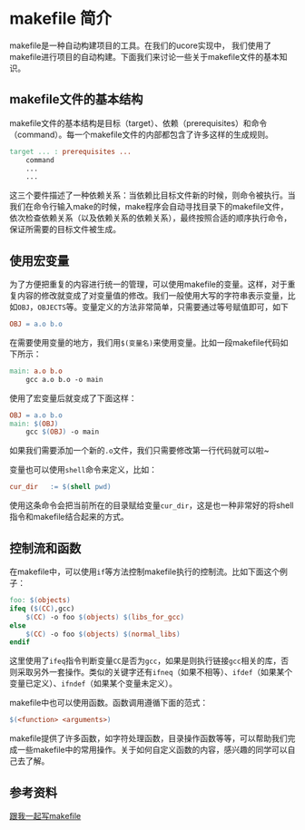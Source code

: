 # makefile 简介

makefile是一种自动构建项目的工具。在我们的ucore实现中， 我们使用了makefile进行项目的自动构建。下面我们来讨论一些关于makefile文件的基本知识。

## makefile文件的基本结构

makefile文件的基本结构是目标（target）、依赖（prerequisites）和命令（command）。每一个makefile文件的内部都包含了许多这样的生成规则。

```makefile
target ... : prerequisites ...
    command
    ...
    ...
```

这三个要件描述了一种依赖关系：当依赖比目标文件新的时候，则命令被执行。当我们在命令行输入make的时候，make程序会自动寻找目录下的makefile文件，依次检查依赖关系（以及依赖关系的依赖关系），最终按照合适的顺序执行命令，保证所需要的目标文件被生成。

## 使用宏变量

为了方便把重复的内容进行统一的管理，可以使用makefile的变量。这样，对于重复内容的修改就变成了对变量值的修改。我们一般使用大写的字符串表示变量，比如`OBJ`，`OBJECTS`等。变量定义的方法非常简单，只需要通过等号赋值即可，如下

```makefile
OBJ = a.o b.o
```

在需要使用变量的地方，我们用`$(变量名)`来使用变量。比如一段makefile代码如下所示：

```makefile
main: a.o b.o
	gcc a.o b.o -o main
```

使用了宏变量后就变成了下面这样：

```makefile
OBJ = a.o b.o
main: $(OBJ)
	gcc $(OBJ) -o main
```

如果我们需要添加一个新的`.o`文件，我们只需要修改第一行代码就可以啦~

变量也可以使用`shell`命令来定义，比如：

```makefile
cur_dir   := $(shell pwd)
```

使用这条命令会把当前所在的目录赋给变量`cur_dir`，这是也一种非常好的将shell指令和makefile结合起来的方式。

## 控制流和函数

在makefile中，可以使用`if`等方法控制makefile执行的控制流。比如下面这个例子：

```makefile
foo: $(objects)
ifeq ($(CC),gcc)
    $(CC) -o foo $(objects) $(libs_for_gcc)
else
    $(CC) -o foo $(objects) $(normal_libs)
endif
```

这里使用了`ifeq`指令判断变量`CC`是否为`gcc`，如果是则执行链接`gcc`相关的库，否则采取另外一套操作。类似的关键字还有`ifneq`（如果不相等）、`ifdef`（如果某个变量已定义）、`ifndef`（如果某个变量未定义）。

makefile中也可以使用函数。函数调用遵循下面的范式：

```makefile
$(<function> <arguments>)
```

makefile提供了许多函数，如字符处理函数，目录操作函数等等，可以帮助我们完成一些makefile中的常用操作。关于如何自定义函数的内容，感兴趣的同学可以自己去了解。

## 参考资料

[跟我一起写makefile](https://seisman.github.io/how-to-write-makefile/index.html)



